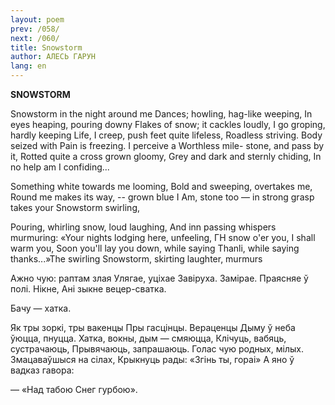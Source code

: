 ```yaml
---
layout: poem
prev: /058/
next: /060/
title: Snowstorm
author: АЛЕСЬ ГАРУН
lang: en
---
```



 
**SNOWSTORM**

Snowstorm in the night around me Dances; howling, hag-like weeping, In eyes heaping, pouring downy Flakes of snow; it cackles loudly, I go groping, hardly keeping Life, I creep, push feet quite lifeless, Roadless striving. Body seized with Pain is freezing. I perceive a Worthless mile- stone, and pass by it, Rotted quite a cross grown gloomy, Grey and dark and sternly chiding, In  no  help  am  I confiding...

Something white towards me looming, Bold and sweeping, overtakes me, Round me makes its way, -- grown blue I Am, stone too — in strong grasp takes your Snowstorm swirling,

Pouring, whirling snow, loud laughing, And inn passing whispers murmuring: «Your nights lodging here, unfeeling, ГН  snow o'er you, I shall warm you, Soon you'll lay you down, while saying Thanli, while saying thanks...»The swirling Snowstorm, skirting laughter, murmurs

Ажно чую: раптам злая Улягае, уціхае Завіруха. Замірае. Праясняе ў полі. Нікне, Ані зыкне вецер-сватка.

Бачу — хатка.

Як тры зоркі, тры вакенцы Пры гасцінцы. Вераценцы Дыму ў неба ўюцца, пнуцца. Хатка, вокны, дым — смяюцца, Клічуць, вабяць, сустрачаюць, Прывячаюць, запрашаюць. Голас чую родных, мілых. Змацаваўшыся на сілах, Крыкнуць рады: «Згінь ты, гораі» А яно ў вадказ гавора:

— «Над табою Снег гурбою».
